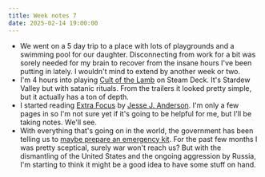 ```yaml
---
title: Week notes 7
date: 2025-02-14 19:00:00
---
```


- We went on a 5 day trip to a place with lots of playgrounds and a swimming pool for our daughter. Disconnecting from work for a bit was sorely needed for my brain to recover from the insane hours I've been putting in lately. I wouldn't mind to extend by another week or two.
- I'm 4 hours into playing [Cult of the Lamb](https://www.cultofthelamb.com/) on Steam Deck. It's Stardew Valley but with satanic rituals. From the trailers it looked pretty simple, but it actually has a ton of depth.
- I started reading [Extra Focus](https://www.extrafocusbook.com/) by [Jesse J. Anderson](https://adhdjesse.com/). I'm only a few pages in so I'm not sure yet if it's going to be helpful for me, but I'll be taking notes. We'll see.
- With everything that's going on in the world, the government has been telling us to [maybe prepare an emergency kit](https://www.denkvooruit.nl/bereid-je-voor/stel-je-noodpakket-samen). For the past few months I was pretty sceptical, surely war won't reach us? But with the dismantling of the United States and the ongoing aggression by Russia, I'm starting to think it might be a good idea to have some stuff on hand.
